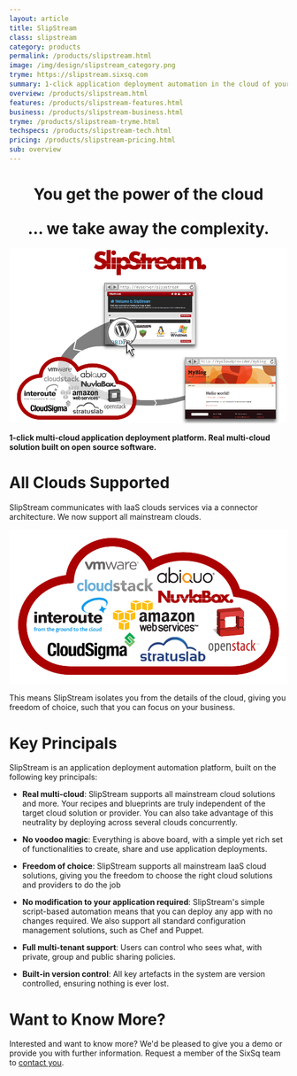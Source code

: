 ```yaml
---
layout: article
title: SlipStream
class: slipstream
category: products
permalink: /products/slipstream.html
image: /img/design/slipstream_category.png
tryme: https://slipstream.sixsq.com
summary: 1-click application deployment automation in the cloud of your choice. An open source solution to build your own app store and DevOps process.
overview: /products/slipstream.html
features: /products/slipstream-features.html
business: /products/slipstream-business.html
tryme: /products/slipstream-tryme.html
techspecs: /products/slipstream-tech.html
pricing: /products/slipstream-pricing.html
sub: overview
---
```


<h1 class="slogan" align="center">
You get the power of the cloud<p></p>... we take away the complexity.
</h1>

<p align="center">
    <img src="/img/content/slipstream-overview.png" alt="SlipStream overview" width="900" />
</p>

**1-click multi-cloud application deployment platform. Real multi-cloud solution built on open source software.**

All Clouds Supported
========

SlipStream communicates with IaaS clouds services via a connector architecture. We now support all mainstream clouds.

<p align="center">
    <img src="/img/content/connectors.png" alt="SlipStream™ Supported Clouds" width="600" />
</p>

This means SlipStream isolates you from the details of the cloud, giving you freedom of choice, such that you can focus on your business.

Key Principals
=========

SlipStream is an application deployment automation platform, built on the following key principals:

* **Real multi-cloud**: SlipStream supports all mainstream cloud solutions and more. Your recipes and blueprints are truly independent of the target cloud solution or provider. You can also take advantage of this neutrality by deploying across several clouds concurrently.

* **No voodoo magic**: Everything is above board, with a simple yet rich set of functionalities to create, share and use application deployments.

* **Freedom of choice**: SlipStream supports all mainstream IaaS cloud solutions, giving you the freedom to choose the right cloud solutions and providers to do the job

* **No modification to your application required**: SlipStream's simple script-based automation means that you can deploy any app with no changes required. We also support all standard configuration management solutions, such as Chef and Puppet.

* **Full multi-tenant support**: Users can control who sees what, with private, group and public sharing policies.

* **Built-in version control**: All key artefacts in the system are version controlled, ensuring nothing is ever lost.

Want to Know More?
====

Interested and want to know more? We'd be pleased to give you a demo or provide you with further information. Request a member of the SixSq team to [contact you](mailto:support@sixsq.com).
